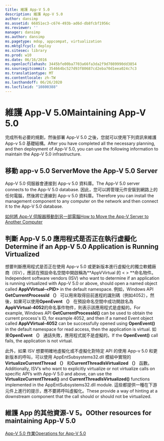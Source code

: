 ```yaml
---
title: 維護 App-V 5.0
description: 維護 App-V 5.0
author: dansimp
ms.assetid: 66851ec3-c674-493b-ad6d-db8fcbf1956c
ms.reviewer: ''
manager: dansimp
ms.author: dansimp
ms.pagetype: mdop, appcompat, virtualization
ms.mktglfcycl: deploy
ms.sitesec: library
ms.prod: w10
ms.date: 06/16/2016
ms.openlocfilehash: 3445bfe00ba7703a66fa3da2f9d7089990dd3854
ms.sourcegitcommit: 354664bc527d93f80687cd2eba70d1eea024c7c3
ms.translationtype: MT
ms.contentlocale: zh-TW
ms.lasthandoff: 06/26/2020
ms.locfileid: "10800388"
---
```

# <span data-ttu-id="31b0b-103">維護 App-V 5.0</span><span class="sxs-lookup"><span data-stu-id="31b0b-103">Maintaining App-V 5.0</span></span>


<span data-ttu-id="31b0b-104">完成所有必要的規劃，然後部署 App-V 5.0 之後，您就可以使用下列資訊來維護 App-v 5.0 基礎結構。</span><span class="sxs-lookup"><span data-stu-id="31b0b-104">After you have completed all the necessary planning, and then deployment of App-V 5.0, you can use the following information to maintain the App-V 5.0 infrastructure.</span></span>

## <a href="" id="move-the-app-v-5-0-server-"></a><span data-ttu-id="31b0b-105">移動 app-v 5.0 Server</span><span class="sxs-lookup"><span data-stu-id="31b0b-105">Move the App-V 5.0 Server</span></span>


<span data-ttu-id="31b0b-106">App-V 5.0 伺服器會連接到 App-v 5.0 資料庫。</span><span class="sxs-lookup"><span data-stu-id="31b0b-106">The App-V 5.0 server connects to the App-V 5.0 database.</span></span> <span data-ttu-id="31b0b-107">因此，您可以將管理元件安裝到網路上的任何電腦，然後將它連線到 App-v 5.0 資料庫。</span><span class="sxs-lookup"><span data-stu-id="31b0b-107">Therefore you can install the management component to any computer on the network and then connect it to the App-V 5.0 database.</span></span>

[<span data-ttu-id="31b0b-108">如何將 App-V 伺服器移動到另一部電腦</span><span class="sxs-lookup"><span data-stu-id="31b0b-108">How to Move the App-V Server to Another Computer</span></span>](how-to-move-the-app-v-server-to-another-computer.md)

## <a href="" id="determine-if-an-app-v-5-0-application-is-running-virtualized-"></a><span data-ttu-id="31b0b-109">判斷 App-V 5.0 應用程式是否正在執行虛擬化</span><span class="sxs-lookup"><span data-stu-id="31b0b-109">Determine if an App-V 5.0 Application is Running Virtualized</span></span>


<span data-ttu-id="31b0b-110">想要判斷應用程式是否正在使用 App-v 5.0 或更新版本進行虛擬化的獨立軟體廠商（ISV），應該在預設命名空間中開啟稱為\*\*AppVVirtual 的 &lt; &gt; \*\*命名物件。</span><span class="sxs-lookup"><span data-stu-id="31b0b-110">Independent software vendors (ISV) who want to determine if an application is running virtualized with App-V 5.0 or above, should open a named object called **AppVVirtual-&lt;PID&gt;** in the default namespace.</span></span> <span data-ttu-id="31b0b-111">例如，Windows API **GetCurrentProcessId （）** 可以用來取得目前進程的識別碼（例如4052），然後，如果可以使用**OpenEvent （）** 在預設命名空間中成功開啟名為**AppVVirtual-4052**的命名事件物件，則表示該應用程式是虛擬的。</span><span class="sxs-lookup"><span data-stu-id="31b0b-111">For example, Windows API **GetCurrentProcessId()** can be used to obtain the current process's ID, for example 4052, and then if a named Event object called **AppVVirtual-4052** can be successfully opened using **OpenEvent()** in the default namespace for read access, then the application is virtual.</span></span> <span data-ttu-id="31b0b-112">如果**OpenEvent （）** 通話失敗，應用程式就不是虛擬的。</span><span class="sxs-lookup"><span data-stu-id="31b0b-112">If the **OpenEvent()** call fails, the application is not virtual.</span></span>

<span data-ttu-id="31b0b-113">此外，如果 ISV 想要明確地虛擬化或不虛擬化對特定 API 的使用 App-v 5.0 和更新版本的呼叫，可以使用 AppEntSubsystems32.dll 模組中實現的**VirtualizeCurrentThread （）** 和**CurrentThreadIsVirtualized （）** 函數。</span><span class="sxs-lookup"><span data-stu-id="31b0b-113">Additionally, ISV’s who want to explicitly virtualize or not virtualize calls on specific API’s with App-V 5.0 and above, can use the **VirtualizeCurrentThread()** and **CurrentThreadIsVirtualized()** functions implemented in the AppEntSubsystems32.dll module.</span></span> <span data-ttu-id="31b0b-114">這些都提供一種在下游元件上進行的提示，應不要將呼叫虛擬化。</span><span class="sxs-lookup"><span data-stu-id="31b0b-114">These provide a way of hinting at a downstream component that the call should or should not be virtualized.</span></span>






## <span data-ttu-id="31b0b-115">維護 App 的其他資源-V 5。0</span><span class="sxs-lookup"><span data-stu-id="31b0b-115">Other resources for maintaining App-V 5.0</span></span>


[<span data-ttu-id="31b0b-116">App-V 5.0 作業</span><span class="sxs-lookup"><span data-stu-id="31b0b-116">Operations for App-V 5.0</span></span>](operations-for-app-v-50.md)

 

 





